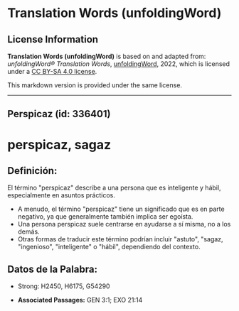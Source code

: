 # Translation Words (unfoldingWord)

## License Information

**Translation Words (unfoldingWord)** is based on and adapted from: _unfoldingWord® Translation Words_, [unfoldingWord](https://unfoldingword.org/utw), 2022, which is licensed under a [CC BY-SA 4.0 license](https://creativecommons.org/licenses/by-sa/4.0/legalcode.en).

This markdown version is provided under the same license.



--------------------------------

## Perspicaz (id: 336401)

perspicaz, sagaz
================

Definición:
-----------

El término "perspicaz" describe a una persona que es inteligente y hábil, especialmente en asuntos prácticos.

* A menudo, el término "perspicaz" tiene un significado que es en parte negativo, ya que generalmente también implica ser egoísta.
* Una persona perspicaz suele centrarse en ayudarse a sí misma, no a los demás.
* Otras formas de traducir este término podrían incluir "astuto", "sagaz, "ingenioso", "inteligente" o "hábil", dependiendo del contexto.

Datos de la Palabra:
--------------------

* Strong: H2450, H6175, G54290

* **Associated Passages:** GEN 3:1; EXO 21:14

